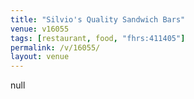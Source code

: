 ```yaml
---
title: "Silvio's Quality Sandwich Bars"
venue: v16055
tags: [restaurant, food, "fhrs:411405"]
permalink: /v/16055/
layout: venue
---
```

null
